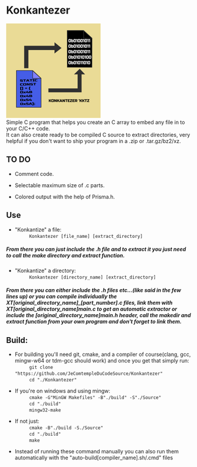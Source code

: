 # Konkantezer
![Konkantezer LOGO](/Source/KKTZ256x256.bmp) 
\
Simple C program that helps you create an C array to embed any file in to your C/C++ code. \
It can also create ready to be compiled C source to extract directories, very helpful if you don't want to ship your program in a .zip or .tar.gz/bz2/xz.
 
## TO DO
* Comment code.
+ Selectable maximum size of .c parts.
* Colored output with the help of Prisma.h.

## Use 
* "Konkantize" a file: \
&nbsp;&nbsp;&nbsp;&nbsp;&nbsp;&nbsp;&nbsp;&nbsp;```
Konkantezer [file_name] [extract_directory]```

##### From there you can just include the .h file and to extract it you just need to call the make directory and extract function.

* "Konkantize" a directory: \
&nbsp;&nbsp;&nbsp;&nbsp;&nbsp;&nbsp;&nbsp;&nbsp;```
Konkantezer [directory_name] [extract_directory]```

##### From there you can either include the .h files etc...(like said in the few lines up) or you can compile individually the XT[original_directory_name]_[part_number].c files, link them with XT[original_directory_name]main.c to get an automatic extractor or include the [original_directory_name]main.h header, call the makedir and extract function from your own program and don't forget to link them.

## Build:
* For building you'll need git, cmake, and a compiler of course(clang, gcc, mingw-w64 or tdm-gcc should work) and once you get that simply run:\
    &nbsp;&nbsp;&nbsp;&nbsp;&nbsp;&nbsp;&nbsp;&nbsp;```
    git clone "https://github.com/JeComtempleDuCodeSource/Konkantezer"``` \
    &nbsp;&nbsp;&nbsp;&nbsp;&nbsp;&nbsp;&nbsp;&nbsp;```
    cd "./Konkantezer"``` 
* If you're on windows and using mingw:\
    &nbsp;&nbsp;&nbsp;&nbsp;&nbsp;&nbsp;&nbsp;&nbsp;```
    cmake -G"MinGW Makefiles" -B"./build" -S"./Source"``` \
    &nbsp;&nbsp;&nbsp;&nbsp;&nbsp;&nbsp;&nbsp;&nbsp;```
    cd "./build"``` \
    &nbsp;&nbsp;&nbsp;&nbsp;&nbsp;&nbsp;&nbsp;&nbsp;```
    mingw32-make``` 

* If not just:\
    &nbsp;&nbsp;&nbsp;&nbsp;&nbsp;&nbsp;&nbsp;&nbsp;```
    cmake -B"./build -S./Source"``` \
    &nbsp;&nbsp;&nbsp;&nbsp;&nbsp;&nbsp;&nbsp;&nbsp;```
    cd "./build"``` \
    &nbsp;&nbsp;&nbsp;&nbsp;&nbsp;&nbsp;&nbsp;&nbsp;```
    make``` 

*  Instead of running these command manually you can also run them automatically with the "auto-build[compiler_name].sh/.cmd" files

